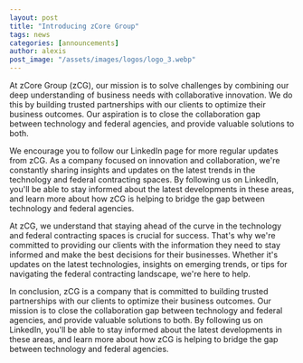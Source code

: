 ```yaml
---
layout: post
title: "Introducing zCore Group"
tags: news
categories: [announcements]
author: alexis
post_image: "/assets/images/logos/logo_3.webp"
---
```


At zCore Group (zCG), our mission is to solve challenges by combining our deep understanding of business needs with collaborative innovation. We do this by building trusted partnerships with our clients to optimize their business outcomes. Our aspiration is to close the collaboration gap between technology and federal agencies, and provide valuable solutions to both.

We encourage you to follow our LinkedIn page for more regular updates from zCG. As a company focused on innovation and collaboration, we're constantly sharing insights and updates on the latest trends in the technology and federal contracting spaces. By following us on LinkedIn, you'll be able to stay informed about the latest developments in these areas, and learn more about how zCG is helping to bridge the gap between technology and federal agencies.

At zCG, we understand that staying ahead of the curve in the technology and federal contracting spaces is crucial for success. That's why we're committed to providing our clients with the information they need to stay informed and make the best decisions for their businesses. Whether it's updates on the latest technologies, insights on emerging trends, or tips for navigating the federal contracting landscape, we're here to help.

In conclusion, zCG is a company that is committed to building trusted partnerships with our clients to optimize their business outcomes. Our mission is to close the collaboration gap between technology and federal agencies, and provide valuable solutions to both. By following us on LinkedIn, you'll be able to stay informed about the latest developments in these areas, and learn more about how zCG is helping to bridge the gap between technology and federal agencies.

